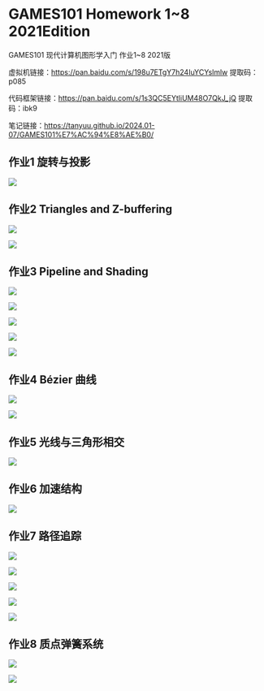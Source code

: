 # GAMES101 Homework 1~8 2021Edition

GAMES101 现代计算机图形学入门 作业1~8 2021版

虚拟机链接：https://pan.baidu.com/s/198u7ETgY7h24IuYCYslmlw 提取码：p085

代码框架链接：https://pan.baidu.com/s/1s3QC5EYtliUM48O7QkJ_jQ 提取码：ibk9

笔记链接：https://tanyuu.github.io/2024.01-07/GAMES101%E7%AC%94%E8%AE%B0/

## 作业1 旋转与投影

![](./GAMES101_Homework1_S2021/Assignment1/images/HW1.png)

## 作业2 Triangles and Z-buffering

![](./GAMES101_Homework2_S2021/Assignment2/images/HW2_native.png)

![](./GAMES101_Homework2_S2021/Assignment2/images/HW2_with_AA.png)

## 作业3 Pipeline and Shading

![](./GAMES101_Homework3_S2021/Assignment3/images/HW3_normal.png)

![](./GAMES101_Homework3_S2021/Assignment3/images/HW3_phong.png)

![](./GAMES101_Homework3_S2021/Assignment3/images/HW3_texture.png)

![](./GAMES101_Homework3_S2021/Assignment3/images/HW3_bump.png)

![](./GAMES101_Homework3_S2021/Assignment3/images/HW3_displacement.png)

## 作业4 Bézier 曲线

![](./GAMES101_Homework4_S2021/Assignment4/images/HW4_native.png)

![](./GAMES101_Homework4_S2021/Assignment4/images/HW4_only_AA.png)

## 作业5 光线与三角形相交

![](./GAMES101_Homework5_S2021/Assignment5/images/HW5.png)

## 作业6 加速结构

![](./GAMES101_Homework6_S2021/Assignment6/images/HW6.png)

## 作业7 路径追踪

![](./GAMES101_Homework7_S2021/Assignment7/images/HW7-SPP128.jpg)

![](./GAMES101_Homework7_S2021/Assignment7/images/HW7-SPP1024.jpg)

![](./GAMES101_Homework7_S2021/Assignment7/images/HW7-MFR-SPP1024.jpg)

![](./GAMES101_Homework7_S2021/Assignment7/images/HW7-GLO-SPP1024.jpg)

![](./GAMES101_Homework7_S2021/Assignment7/images/HW7-MIR-SPP1024.jpg)

## 作业8 质点弹簧系统

![](./GAMES101_Homework8_S2021/Assignment8/images/HW8.png)

![](./GAMES101_Homework8_S2021/Assignment8/images/HW8.gif)
